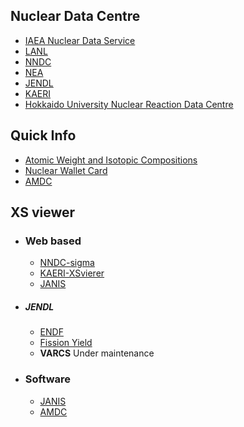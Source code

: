 ## Nuclear Data Centre

 - [IAEA Nuclear Data Service](https://www-nds.iaea.org/)
 - [LANL](https://t2.lanl.gov/nis/)
 - [NNDC](https://www.nndc.bnl.gov/)
 - [NEA](http://www.oecd-nea.org/dbdata/)
 - [JENDL](https://wwwndc.jaea.go.jp/index.html)
 - [KAERI](http://atom.kaeri.re.kr/)
 - [Hokkaido University Nuclear Reaction Data Centre ](https://www.jcprg.org/)

## Quick Info

 - [Atomic Weight and Isotopic Compositions](https://www.nist.gov/pml/atomic-weights-and-isotopic-compositions-relative-atomic-masses)
 - [Nuclear Wallet Card](https://www.nndc.bnl.gov/nudat2/indx_sigma.jsp)
 - [AMDC](https://www-nds.iaea.org/amdc/)
 
 ## XS viewer
 
 - ### Web based
   - [NNDC-sigma](https://www.nndc.bnl.gov/sigma/)
   - [KAERI-XSvierer](http://atom.kaeri.re.kr/nuchart/)
   - [JANIS](http://www.oecd-nea.org/janisweb/search/endf)
 - ##### JENDL
   - [ENDF](https://wwwndc.jaea.go.jp/ENDF_Graph/)
   - [Fission Yield](https://wwwndc.jaea.go.jp/cgi-bin/FPYfig)
   - **VARCS** Under maintenance
   
 - ### Software
    - [JANIS](https://www.oecd-nea.org/janis/download.html)
    - [AMDC](http://amdc.in2p3.fr/web/nubdisp_en.html)
